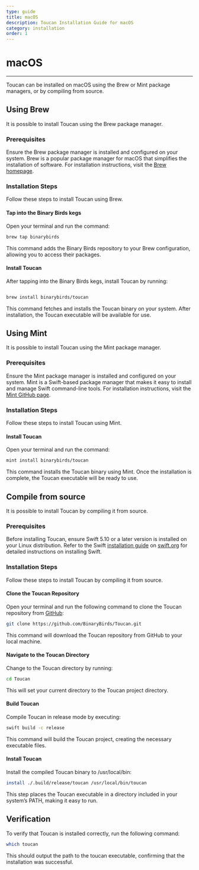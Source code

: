 ```yaml
---
type: guide
title: macOS
description: Toucan Installation Guide for macOS
category: installation
order: 1
---
```


# macOS

---

Toucan can be installed on macOS using the Brew or Mint package managers, or by compiling from source.

## Using Brew

It is possible to install Toucan using the Brew package manager.

### Prerequisites

Ensure the Brew package manager is installed and configured on your system. Brew is a popular package manager for macOS that simplifies the installation of software. For installation instructions, visit the [Brew homepage](https://brew.sh/).

### Installation Steps

Follow these steps to install Toucan using Brew.

#### Tap into the Binary Birds kegs

Open your terminal and run the command: 

```sh
brew tap binarybirds
```

This command adds the Binary Birds repository to your Brew configuration, allowing you to access their packages.

#### Install Toucan

After tapping into the Binary Birds kegs, install Toucan by running:

```sh

brew install binarybirds/toucan
```

This command fetches and installs the Toucan binary on your system. After installation, the Toucan executable will be available for use.

## Using Mint

It is possible to install Toucan using the Mint package manager.

### Prerequisites

Ensure the Mint package manager is installed and configured on your system. Mint is a Swift-based package manager that makes it easy to install and manage Swift command-line tools. For installation instructions, visit the [Mint GitHub page](https://github.com/yonaskolb/Mint).

### Installation Steps

Follow these steps to install Toucan using Mint.

#### Install Toucan

Open your terminal and run the command:

```sh
mint install binarybirds/toucan
```

This command installs the Toucan binary using Mint. Once the installation is complete, the Toucan executable will be ready to use.

## Compile from source

It is possible to install Toucan by compiling it from source.

### Prerequisites

Before installing Toucan, ensure Swift 5.10 or a later version is installed on your Linux distribution. Refer to the Swift [installation guide](https://swift.org/install/linux/#platforms) on [swift.org](https://swift.org) for detailed instructions on installing Swift.

### Installation Steps

Follow these steps to install Toucan by compiling it from source.

#### Clone the Toucan Repository

Open your terminal and run the following command to clone the Toucan repository from [GitHub](https://github.com/binarybirds/toucan):

```sh
git clone https://github.com/BinaryBirds/Toucan.git
```

This command will download the Toucan repository from GitHub to your local machine.

#### Navigate to the Toucan Directory

Change to the Toucan directory by running:

```sh
cd Toucan
```

This will set your current directory to the Toucan project directory.

#### Build Toucan

Compile Toucan in release mode by executing:

```sh
swift build -c release
```

This command will build the Toucan project, creating the necessary executable files.

#### Install Toucan

Install the compiled Toucan binary to /usr/local/bin:

```sh
install ./.build/release/toucan /usr/local/bin/toucan
```

This step places the Toucan executable in a directory included in your system’s PATH, making it easy to run.

## Verification

To verify that Toucan is installed correctly, run the following command:

```sh
which toucan
```

This should output the path to the toucan executable, confirming that the installation was successful.
